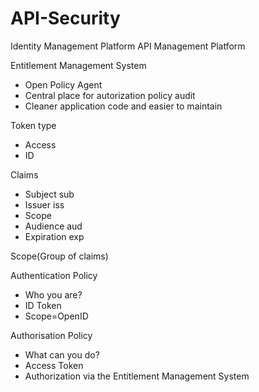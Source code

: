 # API-Security
Identity Management Platform
API Management Platform

Entitlement Management System 
- Open Policy Agent
- Central place for autorization policy audit
- Cleaner application code and easier to maintain


Token type
- Access
- ID

Claims
- Subject sub
- Issuer iss
- Scope
- Audience aud
- Expiration exp


Scope(Group of claims)


Authentication Policy
- Who you are?
- ID Token
- Scope=OpenID
  
Authorisation Policy
- What can you do?
- Access Token
- Authorization via the Entitlement Management System

  
